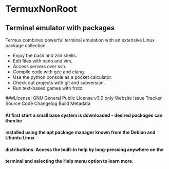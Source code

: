# TermuxNonRoot
## Terminal emulator with packages
Termux combines powerful terminal emulation with an extensive Linux package collection.
- Enjoy the bash and zsh shells.
- Edit files with nano and vim.
- Access servers over ssh.
- Compile code with gcc and clang.
- Use the python console as a pocket calculator.
- Check out projects with git and subversion.
- Run text-based games with frotz.

###License: GNU General Public License v3.0 only Website Issue Tracker Source Code Changelog Build Metadata
#### At first start a small base system is downloaded - desired packages can then be
#### installed using the apt package manager known from the Debian and Ubuntu Linux
#### distributions. Access the built-in help by long-pressing anywhere on the
#### terminal and selecting the Help menu option to learn more.
